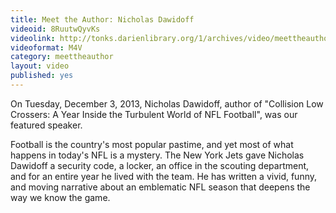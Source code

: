 ```yaml
---
title: Meet the Author: Nicholas Dawidoff
videoid: 8RuutwQyvKs
videolink: http://tonks.darienlibrary.org/1/archives/video/meettheauthor/20131203_nicholas_dawidoff.m4v
videoformat: M4V
category: meettheauthor
layout: video
published: yes
---
```


On Tuesday, December 3, 2013, Nicholas Dawidoff, author of "Collision Low Crossers: A Year Inside the Turbulent World of NFL Football", was our featured speaker.

Football is the country's most popular pastime, and yet most of what happens in today's NFL is a mystery. The New York Jets gave Nicholas Dawidoff a security code, a locker, an office in the scouting department, and for an entire year he lived with the team. He has written a vivid, funny, and moving narrative about an emblematic NFL season that deepens the way we know the game.